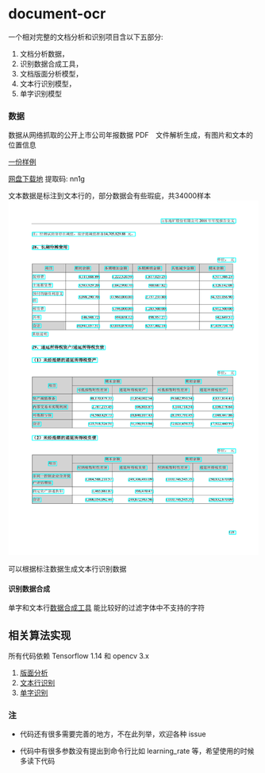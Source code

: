 # document-ocr

一个相对完整的文档分析和识别项目含以下五部分:

1. 文档分析数据，
2. 识别数据合成工具，
3. 文档版面分析模型，
4. 文本行识别模型，
5. 单字识别模型

### 数据

数据从网络抓取的公开上市公司年报数据 PDF　文件解析生成，有图片和文本的位置信息

[一份样例](./dataset/sample)

[网盘下载地](https://pan.baidu.com/s/1dcZAqRxJtsXw9l0n6j8pbg) 提取码: nn1g

文本数据是标注到文本行的，部分数据会有些瑕疵，共34000样本
![](./dataset/13575.png)

可以根据标注数据生成文本行识别数据

#### 识别数据合成

单字和文本行[数据合成工具](https://github.com/rockyzhengwu/synthtext) 能比较好的过滤字体中不支持的字符

## 相关算法实现
所有代码依赖 Tensorflow 1.14 和 opencv 3.x

1. [版面分析](./layout_analysis/README.md)
2. [文本行识别](./crnn_ocr/README.md)
3. [单字识别](./single_word_ocr/README.md)

### 注

 - 代码还有很多需要完善的地方，不在此列举，欢迎各种 issue

 - 代码中有很多参数没有提出到命令行比如 learning_rate 等，希望使用的时候多读下代码

